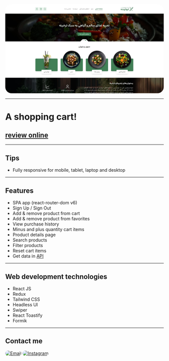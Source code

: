 <div align="center">
  <img src="screenshot.jpg" style="border-radius:20px">
</div>

---

# A shopping cart!

## [review online](https://tarkhineh-app.liara.run/)

---

## Tips

- Fully responsive for mobile, tablet, laptop and desktop

---

## Features

- SPA app (react-router-dom v6)
- Sign Up / Sign Out
- Add & remove product from cart
- Add & remove product from favorites
- View purchase history
- Minus and plus quantity cart items
- Product details page
- Search products
- Filter products
- Reset cart items
- Get data in <a target="_blank" href="https://gifted-headscarf-hare.cyclic.cloud/foods">API</a> 

---

## Web development technologies

- React JS
- Redux
- Tailwind CSS
- Headless UI
- Swiper
- React Toastify
- Formik

---

## Contact me

<a href="mailto:hadikiamarzi@protonmail.com"><img src="https://img.shields.io/badge/Email-323540?style=for-the-badge&logo=protonmail&logoColor=5294E2" alt="Email" style="border-radius:15px"></a>
<a href="https://www.instagram.com/ihadikia"><img src="https://img.shields.io/badge/Instagram-323540?style=for-the-badge&logo=instagram&logoColor=5294E2" style="border-radius:15px" alt="Instagram"></a>
